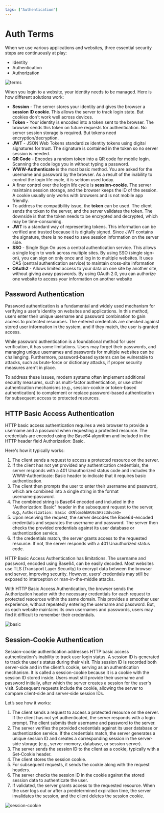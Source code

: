 ```yaml
---
tags: ["Authentication"]
---
```


# Auth Terms 

When we use various applications and websites, three essential security steps are continuously at play:

- Identity 
- Authentication
- Authorization

![terms](https://lh3.googleusercontent.com/pw/ABLVV85_OH9DTyLCpCiZdezh-7ENcjIfY2iaYOS7wu31o_0tn5U-l1vkqntbOyZVmKXL7ud2WMEiPVF-OXtvPbjVl4E50bjJMz6LTpKKeZAEyogsFaCEw1w=w2400)

When you login to a website, your identity needs to be managed. Here is how different solutions work:

- **Session** - The server stores your identity and gives the browser a **session ID cookie**. This allows the server to track login state. But cookies don't work well across devices.
- **Token** - Your identity is encoded into a token sent to the browser. The browser sends this token on future requests for authentication. No server session storage is required. But tokens need encryption/decryption.
- **JWT** - JSON Web Tokens standardize identity tokens using digital signatures for trust. The signature is contained in the token so no server session is needed.
- **QR Code** - Encodes a random token into a QR code for mobile login. Scanning the code logs you in without typing a password.
- **WWW-Authenticate** is the most basic method. You are asked for the username and password by the browser. As a result of the inability to control the login life cycle, it is seldom used today.
- A finer control over the login life cycle is **session-cookie**. The server maintains session storage, and the browser keeps the ID of the session. A cookie usually only works with browsers and is not mobile app friendly.
- To address the compatibility issue, the **token** can be used. The client sends the token to the server, and the server validates the token. The downside is that the token needs to be encrypted and decrypted, which may be time-consuming.
- **JWT** is a standard way of representing tokens. This information can be verified and trusted because it is digitally signed. Since JWT contains the signature, there is no need to save session information on the server side.
- **SSO** - Single Sign On uses a central authentication service. This allows a single login to work across multiple sites. By using SSO (single sign-on), you can sign on only once and log in to multiple websites. It uses CAS (central authentication service) to maintain cross-site information
- **OAuth2** - Allows limited access to your data on one site by another site, without giving away passwords. By using OAuth 2.0, you can authorize one website to access your information on another website

## Password Authentication
Password authentication is a fundamental and widely used mechanism for verifying a user's identity on websites and applications. In this method, users enter their unique username and password combination to gain access to protected resources. The entered credentials are checked against stored user information in the system, and if they match, the user is granted access.

While password authentication is a foundational method for user verification, it has some limitations. Users may forget their passwords, and managing unique usernames and passwords for multiple websites can be challenging. Furthermore, password-based systems can be vulnerable to attacks, such as brute-force or dictionary attacks, if proper security measures aren't in place.

To address these issues, modern systems often implement additional security measures, such as multi-factor authentication, or use other authentication mechanisms (e.g., session-cookie or token-based authentication) to complement or replace password-based authentication for subsequent access to protected resources.


## HTTP Basic Access Authentication

HTTP basic access authentication requires a web browser to provide a username and a password when requesting a protected resource. The credentials are encoded using the Base64 algorithm and included in the HTTP header field Authorization: Basic.

Here's how it typically works:

1. The client sends a request to access a protected resource on the server.
2. If the client has not yet provided any authentication credentials, the server responds with a 401 Unauthorized status code and includes the WWW-Authenticate: Basic header to indicate that it requires basic authentication.
3. The client then prompts the user to enter their username and password, which are combined into a single string in the format username:password.
4. The combined string is Base64 encoded and included in the "Authorization: Basic" header in the subsequent request to the server, e.g., `Authorization: Basic dXNlcm5hbWU6cGFzc3dvcmQ=`
5. Upon receiving the request, the server decodes the Base64-encoded credentials and separates the username and password. The server then checks the provided credentials against its user database or authentication service.
6. If the credentials match, the server grants access to the requested resource. If not, the server responds with a 401 Unauthorized status code.

HTTP Basic Access Authentication has limitations. The username and password, encoded using Base64, can be easily decoded. Most websites use TLS (Transport Layer Security) to encrypt data between the browser and server, improving security. However, users' credentials may still be exposed to interception or man-in-the-middle attacks.

With HTTP Basic Access Authentication, the browser sends the Authorization header with the necessary credentials for each request to protected resources within the same domain. This provides a smoother user experience, without repeatedly entering the username and password. But, as each website maintains its own usernames and passwords, users may find it difficult to remember their credentials.

![basic](https://lh3.googleusercontent.com/pw/ABLVV87HzsMWpRefqqDUQe8ccRE6OEeRaTIdte8MQq3_MbiOHSd5n3LVfEYgitUjaI737Uh1VFRO2OHdhujNNt8jrWZTUoblMUTZiSQoIQAEyZoNiyB_YqY=w2400)


## Session-Cookie Authentication

Session-cookie authentication addresses HTTP basic access authentication's inability to track user login status. A session ID is generated to track the user's status during their visit. This session ID is recorded both server-side and in the client’s cookie, serving as an authentication mechanism. It is called a session-cookie because it is a cookie with the session ID stored inside. Users must still provide their username and password initially, after which the server creates a session for the user's visit. Subsequent requests include the cookie, allowing the server to compare client-side and server-side session IDs.

Let’s see how it works:

1. The client sends a request to access a protected resource on the server. If the client has not yet authenticated, the server responds with a login prompt. The client submits their username and password to the server.
2. The server verifies the provided credentials against its user database or authentication service. If the credentials match, the server generates a unique session ID and creates a corresponding session in the server-side storage (e.g., server memory, database, or session server).
3. The server sends the session ID to the client as a cookie, typically with a Set-Cookie header.
4. The client stores the session cookie.
5. For subsequent requests, it sends the cookie along with the request headers.
6. The server checks the session ID in the cookie against the stored session data to authenticate the user.
7. If validated, the server grants access to the requested resource. When the user logs out or after a predetermined expiration time, the server invalidates the session, and the client deletes the session cookie.

![session-cookie](https://lh3.googleusercontent.com/pw/ABLVV86A3UD15QBSlXtox8bnR2HXGSb9oVkuFMfRlVrkNAZS54YbYT2VXE9EgHiAhvcazPZt2MFEdq4SwG7fTxGoLahsWxeJ-46oBh7ZD8eNBRhyJjBYoLM=w2400)